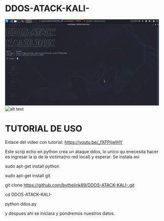 # DDOS-ATACK-KALI-

![alt text](images/test1.png)
![alt text](images/test.png)

# TUTORIAL DE USO 
Enlace del video con tutorial: https://youtu.be/_fXFPljwlHY




Este scrip echo en python crea un ataque ddos, lo unico qu enecesita hacer es ingresar la ip de la victima(no red local) y esperar.
Se instala asi

sudo apt-get install python







sudo apt-get install git






git clone https://github.com/bythelink89/DDOS-ATACK-KALI-.git







cd DDOS-ATACK-KALI-                                                                               







python ddos.py 












y despues ahi se iniciara y pondremos nuestros datos.


